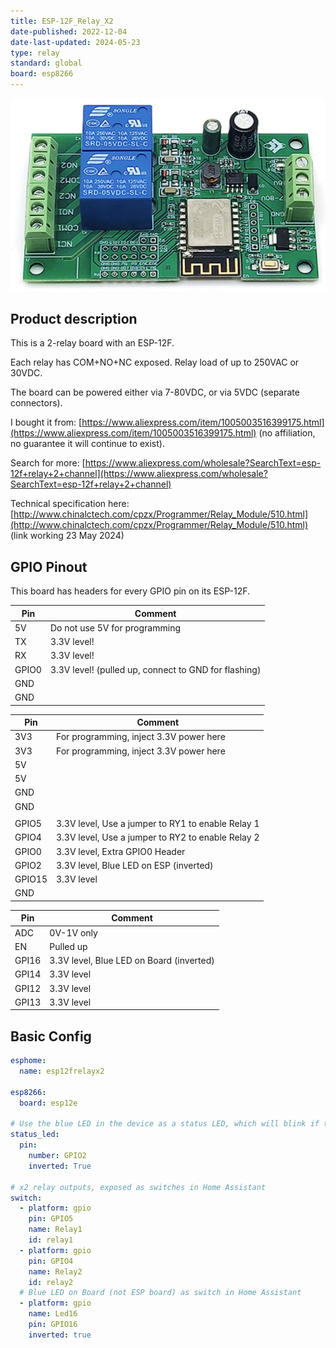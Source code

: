 ```yaml
---
title: ESP-12F_Relay_X2
date-published: 2022-12-04
date-last-updated: 2024-05-23
type: relay
standard: global
board: esp8266
---
```


![Product](./image.jpg "Product Image")

## Product description

This is a 2-relay board with an ESP-12F.

Each relay has COM+NO+NC exposed. Relay load of up to 250VAC or 30VDC.

The board can be powered either via 7-80VDC, or via 5VDC (separate connectors).

I bought it from:
[https://www.aliexpress.com/item/1005003516399175.html](https://www.aliexpress.com/item/1005003516399175.html)
(no affiliation, no guarantee it will continue to exist).

Search for more:
[https://www.aliexpress.com/wholesale?SearchText=esp-12f+relay+2+channel](https://www.aliexpress.com/wholesale?SearchText=esp-12f+relay+2+channel)

Technical specification here:
[http://www.chinalctech.com/cpzx/Programmer/Relay_Module/510.html](http://www.chinalctech.com/cpzx/Programmer/Relay_Module/510.html)
(link working 23 May 2024)

## GPIO Pinout

This board has headers for every GPIO pin on its ESP-12F.

| Pin   | Comment                                              |
| ----- | ---------------------------------------------------- |
| 5V    | Do not use 5V for programming                        |
| TX    | 3.3V level!                                          |
| RX    | 3.3V level!                                          |
| GPIO0 | 3.3V level! (pulled up, connect to GND for flashing) |
| GND   |                                                      |
| GND   |                                                      |

| Pin    | Comment                                           |
| ------ | ------------------------------------------------- |
| 3V3    | For programming, inject 3.3V power here           |
| 3V3    | For programming, inject 3.3V power here           |
| 5V     |                                                   |
| 5V     |                                                   |
| GND    |                                                   |
| GND    |                                                   |
|        |                                                   |
| GPIO5  | 3.3V level, Use a jumper to RY1 to enable Relay 1 |
| GPIO4  | 3.3V level, Use a jumper to RY2 to enable Relay 2 |
| GPIO0  | 3.3V level, Extra GPIO0 Header                    |
| GPIO2  | 3.3V level, Blue LED on ESP (inverted)            |
| GPIO15 | 3.3V level                                        |
| GND    |                                                   |

| Pin   | Comment                                  |
| ----- | ---------------------------------------- |
| ADC   | 0V-1V only                               |
| EN    | Pulled up                                |
| GPI16 | 3.3V level, Blue LED on Board (inverted) |
| GPI14 | 3.3V level                               |
| GPI12 | 3.3V level                               |
| GPI13 | 3.3V level                               |

## Basic Config

```yaml
esphome:
  name: esp12frelayx2

esp8266:
  board: esp12e

# Use the blue LED in the device as a status LED, which will blink if there are warnings (slow) or errors (fast)
status_led:
  pin:
    number: GPIO2
    inverted: True

# x2 relay outputs, exposed as switches in Home Assistant
switch:
  - platform: gpio
    pin: GPIO5
    name: Relay1
    id: relay1
  - platform: gpio
    pin: GPIO4
    name: Relay2
    id: relay2
  # Blue LED on Board (not ESP board) as switch in Home Assistant
  - platform: gpio
    name: Led16
    pin: GPIO16
    inverted: true
```
